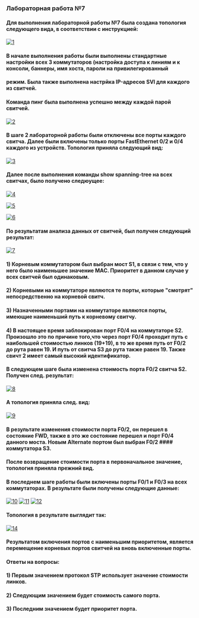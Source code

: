 ### Лабораторная работа №7
#### Для выполнения лабораторной работы №7 была создана топология следующего вида, в соответствии с инструкцией:
<a href="https://ibb.co/tz3nkYN"><img src="https://i.ibb.co/LrvBb9q/1.jpg" alt="1" border="0"></a>
#### В начале выполнения работы были выполнены стандартные настройки всех 3 коммутаторов (настройка доступа к линиям и к консоли, баннеры, имя хоста, пароли на привилегированный
#### режим. Была также выполнена настрйка IP-адресов SVI для каждого из свитчей.

#### Команда пинг была выполнена успешно между каждой парой свитчей.

<a href="https://imgbb.com/"><img src="https://i.ibb.co/M6H71B3/2.jpg" alt="2" border="0"></a>

#### В шаге 2 лабораторной работы были отключены все порты каждого свитча. Далее были включены только порты FastEthernet 0/2 и 0/4 каждого из устройств. Топология приняла следующий вид:

<a href="https://imgbb.com/"><img src="https://i.ibb.co/Yf3zTFF/3.jpg" alt="3" border="0"></a>

#### Далее после выполнения команды show spanning-tree на всех свитчах, было получено следюущее:

<a href="https://ibb.co/KcgLZR1"><img src="https://i.ibb.co/rKhcPTW/4.jpg" alt="4" border="0"></a>

<a href="https://ibb.co/pKzhs5V"><img src="https://i.ibb.co/LgtNqHj/5.jpg" alt="5" border="0"></a>

<a href="https://ibb.co/Rzycs6d"><img src="https://i.ibb.co/0htr69v/6.jpg" alt="6" border="0"></a>

#### По результатам анализа данных от свитчей, был получен следующий результат:

<a href="https://ibb.co/T87ThFf"><img src="https://i.ibb.co/swNP3Mf/7.jpg" alt="7" border="0"></a>

#### 1) Корневым коммутатором был выбран мост S1, в связи с тем, что у него было наименьшее значение MAC. Приоритет в данном случае у всех свитчей был одинаковым.
#### 2) Корневыми на коммутаторе являются те порты, которые "смотрят" непосредственно на корневой свитч.
#### 3) Назначенными портами на коммутаторе являются порты, имеющие наименьший путь к корневому свитчу.
#### 4) В настоящее время заблокирован порт F0/4 на коммутаторе S2. Произошло это по причине того,что через порт F0/4 проходит путь с наибольшей стоимостью линков (19+19), в то же время путь от F0/2 до рута равен 19. И путь от свитча S3 до рута также равен 19. Также свичт 2 имеет самый высокий идентификатор.

#### В следующем шаге была изменена стоимость порта F0/2 свитча S2. Получен след. результат:
<a href="https://ibb.co/djqZRdb"><img src="https://i.ibb.co/0mS5xgB/8.jpg" alt="8" border="0"></a>
#### А топология приняла след. вид:
<a href="https://imgbb.com/"><img src="https://i.ibb.co/XbZJPrw/9.jpg" alt="9" border="0"></a>

#### В результате изменения стоимости порта F0/2, он перешел в состояние FWD, также в это же состояние перешел и порт F0/4 данного моста. Новым Alternate портом был выбран F0/2 #### коммутатора S3.

#### После возвращение стоимости порта в первоначальное значение, топология приняла прежний вид.

#### В последнем шаге работы были включены порты F0/1 и F0/3 на всех коммутаторах. В результате были получены следующие данные: 
<a href="https://ibb.co/483tLT8"><img src="https://i.ibb.co/Wkj5Xyk/10.jpg" alt="10" border="0"></a>
<a href="https://ibb.co/vVqhL5j"><img src="https://i.ibb.co/zQxFPc4/11.jpg" alt="11" border="0"></a>
<a href="https://ibb.co/QrFQRWJ"><img src="https://i.ibb.co/hDR9jGg/12.jpg" alt="12" border="0"></a>
#### Топология в результате выглядит так: 
<a href="https://ibb.co/rt7xk5c"><img src="https://i.ibb.co/cvg6J2C/14.jpg" alt="14" border="0"></a>
#### Результатом включения портов с наименьшим приоритетом, является перемещение корневых портов свитчей на вновь включенные порты.

#### Ответы на вопросы:
#### 1) Первым значением протокол STP использует значение стоимости линков.
#### 2) Следующим значением будет стоимость самого порта.
#### 3) Последним значением будет приоритет порта.

